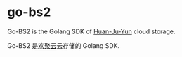 # go-bs2

Go-BS2 is the Golang SDK of [Huan-Ju-Yun](http://www.huanjuyun.com) cloud storage.

Go-BS2 是[欢聚云](http://www.huanjuyun.com)云存储的 Golang SDK.

